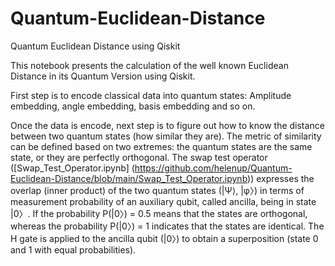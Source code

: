 # Quantum-Euclidean-Distance
Quantum Euclidean Distance using Qiskit

This notebook presents the calculation of the well known Euclidean Distance in its Quantum Version using Qiskit.

First step is to encode classical data into quantum states: Amplitude embedding, angle embedding, basis embedding and so on. 

Once the data is encode, next step is to figure out how to know the distance between two quantum states (how similar they are). The metric of similarity can
be defined based on two extremes: the quantum states are the same state, or they are perfectly orthogonal.
The swap test operator ([Swap_Test_Operator.ipynb] (https://github.com/helenup/Quantum-Euclidean-Distance/blob/main/Swap_Test_Operator.ipynb)) expresses the overlap (inner product) of the two quantum states (|Ψ⟩, |φ〉) in terms of measurement probability of an auxiliary qubit, called ancilla, being in state |0〉. If the probability P(|0〉) = 0.5 means that the states are orthogonal, whereas the probability P(|0〉) = 1 indicates that the states are identical. The H gate is applied to the ancilla qubit (|0〉) to obtain a superposition (state 0 and 1 with equal probabilities).
